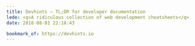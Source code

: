 ```yaml
---
title: Devhints — TL;DR for developer documentation
lede: <q>A ridiculous collection of web development cheatsheets</q>
date: 2018-08-01 22:18:43

bookmark_of: https://devhints.io
---
```


